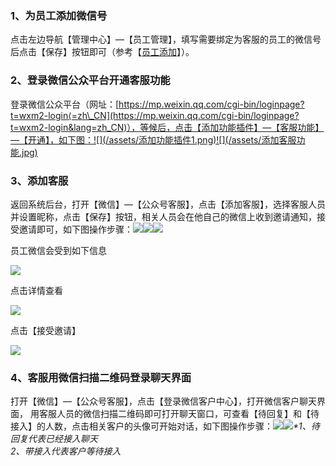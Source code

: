 ### 1、为员工添加微信号

点击左边导航【管理中心】—【员工管理】，填写需要绑定为客服的员工的微信号后点击【保存】按钮即可（参考【[员工添加](/员工信息.md)】）。

### 2、登录微信公众平台开通客服功能

登录微信公众平台（网址：[https://mp.weixin.qq.com/cgi-bin/loginpage?t=wxm2-login⟨=zh\_CN](https://mp.weixin.qq.com/cgi-bin/loginpage?t=wxm2-login&lang=zh_CN)），等候后，点击【添加功能插件】—【客服功能】—【开通】，如下图：![](/assets/添加功能插件1.png)![](/assets/添加客服功能.jpg)

### 3、添加客服

返回系统后台，打开【微信】—【公众号客服】，点击【添加客服】，选择客服人员并设置昵称，点击【保存】按钮，相关人员会在他自己的微信上收到邀请通知，接受邀请即可，如下图操作步骤：![](/assets/weixin-2.png)![](/assets/weixin-3.png)![](/assets/weixin-7.png)

员工微信会受到如下信息

![](/assets/weixin-4.jpg)

点击详情查看

![](/assets/weixin-5.jpg)

点击【接受邀请】

![](/assets/r.jpg)

### 4、客服用微信扫描二维码登录聊天界面

打开【微信】—【公众号客服】，点击【登录微信客户中心】，打开微信客户聊天界面， 用客服人员的微信扫描二维码即可打开聊天窗口，可查看【待回复】和【待接入】的人数，点击相关客户的头像可开始对话，如下图操作步骤：![](/assets/weixin-6.png)![](/assets/开始聊天.jpg)_\*1、待回复代表已经接入聊天  
  2、带接入代表客户等待接入_

